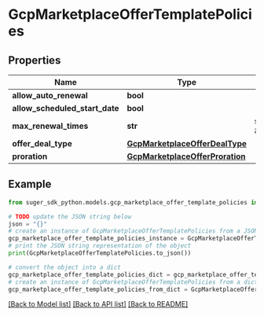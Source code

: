 # GcpMarketplaceOfferTemplatePolicies


## Properties

Name | Type | Description | Notes
------------ | ------------- | ------------- | -------------
**allow_auto_renewal** | **bool** |  | [optional] 
**allow_scheduled_start_date** | **bool** |  | [optional] 
**max_renewal_times** | **str** | such as \&quot;3\&quot; | [optional] 
**offer_deal_type** | [**GcpMarketplaceOfferDealType**](GcpMarketplaceOfferDealType.md) |  | [optional] 
**proration** | [**GcpMarketplaceOfferProration**](GcpMarketplaceOfferProration.md) |  | [optional] 

## Example

```python
from suger_sdk_python.models.gcp_marketplace_offer_template_policies import GcpMarketplaceOfferTemplatePolicies

# TODO update the JSON string below
json = "{}"
# create an instance of GcpMarketplaceOfferTemplatePolicies from a JSON string
gcp_marketplace_offer_template_policies_instance = GcpMarketplaceOfferTemplatePolicies.from_json(json)
# print the JSON string representation of the object
print(GcpMarketplaceOfferTemplatePolicies.to_json())

# convert the object into a dict
gcp_marketplace_offer_template_policies_dict = gcp_marketplace_offer_template_policies_instance.to_dict()
# create an instance of GcpMarketplaceOfferTemplatePolicies from a dict
gcp_marketplace_offer_template_policies_from_dict = GcpMarketplaceOfferTemplatePolicies.from_dict(gcp_marketplace_offer_template_policies_dict)
```
[[Back to Model list]](../README.md#documentation-for-models) [[Back to API list]](../README.md#documentation-for-api-endpoints) [[Back to README]](../README.md)


